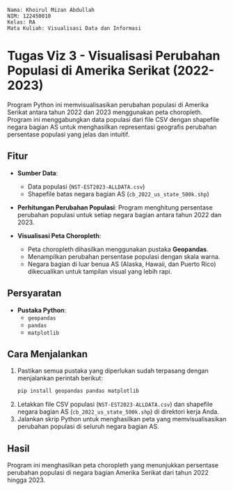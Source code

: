 ```
Nama: Khoirul Mizan Abdullah
NIM: 122450010
Kelas: RA
Mata Kuliah: Visualisasi Data dan Informasi
```

# Tugas Viz 3 - Visualisasi Perubahan Populasi di Amerika Serikat (2022-2023)

Program Python ini memvisualisasikan perubahan populasi di Amerika Serikat antara tahun 2022 dan 2023 menggunakan peta choropleth. Program ini menggabungkan data populasi dari file CSV dengan shapefile negara bagian AS untuk menghasilkan representasi geografis perubahan persentase populasi yang jelas dan intuitif.

## Fitur

- **Sumber Data**:
  - Data populasi (`NST-EST2023-ALLDATA.csv`)
  - Shapefile batas negara bagian AS (`cb_2022_us_state_500k.shp`)
  
- **Perhitungan Perubahan Populasi**: Program menghitung persentase perubahan populasi untuk setiap negara bagian antara tahun 2022 dan 2023.

- **Visualisasi Peta Choropleth**:
  - Peta choropleth dihasilkan menggunakan pustaka **Geopandas**.
  - Menampilkan perubahan persentase populasi dengan skala warna.
  - Negara bagian di luar benua AS (Alaska, Hawaii, dan Puerto Rico) dikecualikan untuk tampilan visual yang lebih rapi.

## Persyaratan

- **Pustaka Python**:
  - `geopandas`
  - `pandas`
  - `matplotlib`

## Cara Menjalankan

1. Pastikan semua pustaka yang diperlukan sudah terpasang dengan menjalankan perintah berikut:
    ```bash
    pip install geopandas pandas matplotlib
    ```
2. Letakkan file CSV populasi (`NST-EST2023-ALLDATA.csv`) dan shapefile negara bagian AS (`cb_2022_us_state_500k.shp`) di direktori kerja Anda.
3. Jalankan skrip Python untuk menghasilkan peta yang memvisualisasikan perubahan populasi di seluruh negara bagian AS.

## Hasil

Program ini menghasilkan peta choropleth yang menunjukkan persentase perubahan populasi di negara bagian Amerika Serikat dari tahun 2022 hingga 2023.
